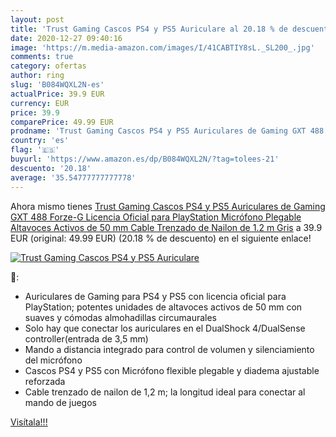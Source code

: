 ```yaml
---
layout: post
title: 'Trust Gaming Cascos PS4 y PS5 Auriculare al 20.18 % de descuento'
date: 2020-12-27 09:40:16
image: 'https://m.media-amazon.com/images/I/41CABTIY8sL._SL200_.jpg'
comments: true
category: ofertas
author: ring
slug: 'B084WQXL2N-es'
actualPrice: 39.9 EUR
currency: EUR
price: 39.9
comparePrice: 49.99 EUR
prodname: 'Trust Gaming Cascos PS4 y PS5 Auriculares de Gaming GXT 488 Forze-G  Licencia Oficial para PlayStation  Micrófono Plegable  Altavoces Activos de 50 mm  Cable Trenzado de Nailon de 1.2 m  Gris'
country: 'es'
flag: '🇪🇸'
buyurl: 'https://www.amazon.es/dp/B084WQXL2N/?tag=tolees-21'
descuento: '20.18'
average: '35.54777777777778'
---
```


Ahora mismo tienes [Trust Gaming Cascos PS4 y PS5 Auriculares de Gaming GXT 488 Forze-G  Licencia Oficial para PlayStation  Micrófono Plegable  Altavoces Activos de 50 mm  Cable Trenzado de Nailon de 1.2 m  Gris](https://www.amazon.es/dp/B084WQXL2N/?tag=tolees-21) a 39.9 EUR (original: 49.99 EUR) (20.18 %  de descuento) en el siguiente enlace!

[![Trust Gaming Cascos PS4 y PS5 Auriculare](https://m.media-amazon.com/images/I/41CABTIY8sL._SL200_.jpg)](https://www.amazon.es/dp/B084WQXL2N/?tag=tolees-21)

🔎:

- Auriculares de Gaming para PS4 y PS5 con licencia oficial para PlayStation; potentes unidades de altavoces activos de 50 mm con suaves y cómodas almohadillas circumaurales
- Solo hay que conectar los auriculares en el DualShock 4/DualSense controller(entrada de 3,5 mm)
- Mando a distancia integrado para control de volumen y silenciamiento del micrófono
- Cascos PS4 y PS5 con Micrófono flexible plegable y diadema ajustable reforzada
- Cable trenzado de nailon de 1,2 m; la longitud ideal para conectar al mando de juegos

[Visítala!!!](https://www.amazon.es/dp/B084WQXL2N/?tag=tolees-21)
